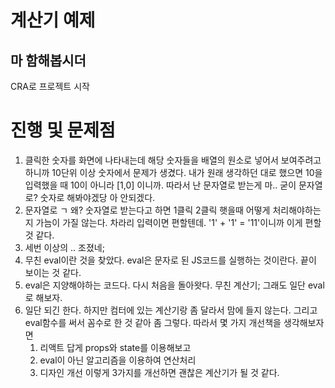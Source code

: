 # 계산기 예제
## 마 함해봅시더
CRA로 프로젝트 시작

# 진행 및 문제점
1. 클릭한 숫자를 화면에 나타내는데 해당 숫자들을 배열의 원소로 넣어서 보여주려고 하니까 10단위 이상 숫자에서 문제가 생겼다. 내가 원래 생각하던 대로 했으면 10을 입력했을 때 10이 아니라 [1,0] 이니까. 따라서 난 문자열로 받는게 마.. 굳이 문자열로? 숫자로 해봐야겠당 아 안되겠다. 
2. 문자열로 ㄱ 왜? 숫자열로 받는다고 하면 1클릭 2클릭 햇을때 어떻게 처리해야하는지 가늠이 가질 않는다. 차라리 입력이면 편할텐데. '1' + '1' = '11'이니까 이게 편할 것 같다.
3. 세번 이상의 .. 조졌네;
4. 무친 eval이란 것을 찾았다. eval은 문자로 된 JS코드를 실행하는 것이란다. 끝이 보이는 것 같다.
5. eval은 지양해야하는 코드다. 다시 처음을 돌아왓다. 무친 계산기; 그래도 일단 eval로 해보자.
6. 일단 되긴 한다. 하지만 컴터에 있는 계산기랑 좀 달라서 맘에 들지 않는다. 그리고 eval함수를 써서 꼼수로 한 것 같아 좀 그렇다. 따라서 몇 가지 개선책을 생각해보자면
    1) 리액트 답게 props와 state를 이용해보고
    2) eval이 아닌 알고리즘을 이용하여 연산처리
    3) 디자인 개선 
    이렇게 3가지를 개선하면 괜찮은 계산기가 될 것 같다.  


